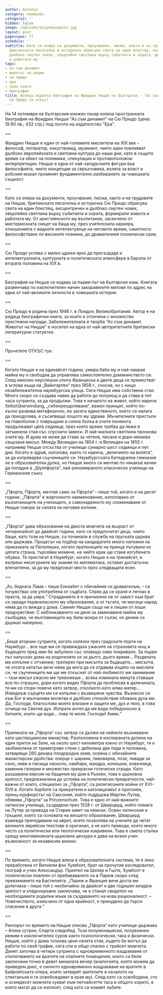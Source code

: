 ```yaml
---
author: Antonia
category: newbooks
category2: ''
hidden: false
image: /Uploads/azsymdynamite.jpg
layout: post
pageviews: 77
schedule: ''
subtitle: Като се опира на документи, проучвания, писма, както и на трудовете на Ницше,
  британската писателка и историчка обрисува света на един блестящ, ексцентричен и
  дълбоко смутен човек, хвърляйки светлина върху събитията и хората, формирали живота
  и работата му
tags:
- аз съм динамит
- животът на ницше
- сю прюдо
- ера
- нова книга
- биография
title: Излиза първата биография на Фридрих Ницше на български - "Аз съм динамит" на
  Сю Прюдо (и откъс)
---
```


На 14 октомври на българския книжен пазар излиза пространната биография на Фридрих Ницше "Аз съм динамит" на Сю Прюдо (цена: 19.90 лв.; 432 стр.) под логото на издателство "Ера".

\==

Фридрих Ницше е един от най-големите мислители на XIX век – философ, литератор, изкуствовед, музикант, чиито идеи повлияват дълбоко европейската и световна култура до наши дни, като в същото време са обект на полемики, спекулации и противоположни интерпретации. Ницше е една от най-загадъчните фигури във философията, чиито концепции за свръхчовека, волята за власт и робския морал променят фундаментално разбирането за човешката същност.

\==

Като се опира на документи, проучвания, писма, както и на трудовете на Ницше, британската писателка и историчка Сю Прюдо обрисува света на един блестящ, ексцентричен и дълбоко смутен човек, хвърляйки светлина върху събитията и хората, формирали живота и работата му. От християнското му възпитание, засенчено от мистериозната смърт на баща му, през учителската кариера, отношенията с видните интелектуалци на неговото време, самотното философстване по високите планини, до драматичния психически срив.

\==

Сю Прюдо успява с малко щрихи ярко да пресъздаде и интелектуалната, културната и политическата атмосфера в Европа от втората половина на ХIХ в.

\==

Биография на Ницше се издава за първи път на български език. Книгата развенчава по изключителен начин закоравелите митове по адрес на една от най-великите личности в човешката история.

\==

Сю Прюдо е родена през 1946 г. в Лондон, Великобритания. Автор е на редица биографични книги, за които е отличена с множество престижни награди. Забележителната ѝ творба "Аз съм динамит. Животът на Ницше" е носител на една от най-авторитетните британски литературни статуетки.

\==

Прочетете ОТКЪС тук:

\==

Когато Ницше е на единайсет години, умира баба му и най-накрая майка му е свободна да управлява самостоятелно домакинството си. След няколко неуспешни опита Франциска и двете деца се преместват в ъглова къща на „Вайнгартен“ през 1858 г., сносна, но с нищо незабележителна наумбургска улица. Сега Ницше има собствена стая. Много скоро си създава навик да работи до полунощ и да става в пет часа сутринта, за да продължи. Това е началото на живот, който нарича Selbstüberwindung, „себепреодоляване“, важен принцип, който по-късно развива метафизично, но засега единственото, което се налага да преодолява, е съсипващо лошото му здраве. Мъчителните пристъпи на главоболие с повръщане и силна болка в очите понякога продължават цяла седмица, през което време трябва да лежи в затъмнена стая със спуснати завеси. И най-малката светлина пронизва очите му. И дума не може да става за четене, писане и дори някаква свързана мисъл. Между Великден на 1854 г. и Великден на 1855 г. например Ницше отсъства от училище сумарно шест седмици и пет дни. Когато е здрав, използва, както го нарича, „величието на волята“, за да изпреварва съучениците си. Наумбургската Катедрална гимназия не е образователна дупка, но Ницше много си мечтае по някакъв начин да попадне в „Шулпфорта“, най-реномираното класическо училище на Германския съюз. 

\==

„Пфорта, Пфорта, мечтая само за Пфорта“ – пише той, когато е на десет години. „Пфорта“ е жаргонното наименование, използвано от възпитаниците на училището, а самонадеяното му споменаване от Ницше говори за силата на неговия копнеж. 

\==

„Пфорта“ дава образование на двеста момчета на възраст от четиринайсет до двайсет години, като се предпочитат деца, чиито бащи, като този на Ницше, са починали в служба на пруската църква или държава. Процесът на подбор на кандидатите много напомня на приказката за Пепеляшка, когато пратениците на принца пътували из цялата страна, търсейки момиче, на чийто крак ще стане изгубената обувка. Те пристигат в Наумбург, когато Ницше е на тринайсет, и въпреки несигурните му знания по математика, остават достатъчно впечатлени, за да му предложат място през следващата есен. 

\==

„Аз, бедната Лама – пише Елизабет с обичайния си драматизъм, – се почувствах зле употребена от съдбата. Спрях да се храня и легнах в прахта, за да умра.“ Страданието ѝ е причинено не от завист към брат си заради първокласното му образование, а от тъгата, че месеци наред няма да го вижда у дома. Самият Ницше също не е лишен от лоши предчувствия. С наближаването на деня за заминаване майка му съобщава, че възглавниците му били мокри от сълзи, но денем се държал наперено.

\==

„Беше вторник сутринта, когато излязох през градските порти на Наумбург... все още ми се привиждаха ужасите на страховита нощ и бъдещето пред мен бе забулено със зловещо сиво покривало. За първи път напусках дома на родителите си за дълго, дълго време... Раздялата ме изпълни с отчаяние; треперех при мисълта за бъдещето... мисълта, че отсега нататък вече няма да мога да се отдавам изцяло на мислите си, че съучениците ми ще ме откъснат от най-любимото ми занимание – тази мисъл ужасно ме тревожеше... всяка изминала минута ставаше все по-страшно, дори когато видях Пфорта да проблясва в далечината, тя ми се стори повече като затвор, отколкото като алма матер... Изведнъж сърцето ми се изпълни с възвишени чувства. Възнесох се към Бог в мълчалива молитва и дълбоко спокойствие обхвана духа ми. Да, Господи, благослови моето влизане и защити ме, дух и тяло, в това огнище на Светия дух. Изпрати ангел да ме води победоносно в битките, които ще водя... това те моля, Господи! Амин.“

\==

Приликата на „Пфорта“ със затвор се дължи на нейното възникване като цистерциански манастир. Разположена в изолираната долина на един приток на Зале, на около шест километра южно от Наумбург, тя е заобиколена от триметрови стени с дебелина две педи и половина, затварящи 280 декара плодородна земя, осеяна с обичайните манастирски удобства: езерце с шарани, пивоварна, лозе, ливади за сено, ниви и пасища наоколо, хамбари, мандра, конюшни, ковачница, каменни галерии и множество прекрасни готически сгради. Като разширена версия на бащиния му дом в Рьокен, това е църковна крепост, предназначена да устоява на политически превратности, най-важни от които, специално за „Пфорта“, са религиозните войни от XVI–XVII в. Когато борбите са прекратени и католицизмът е прогонен, принц-курфюрстът на Саксония, който поддържа Мартин Лутер, обявява „Пфорта“ за Prinzenschule. Това е едно от най-важните латински училища, създадени през 1528 г. от Шварцерд, който помага на Лутер за превода на Стария завет на немски. Освен латинския и гръцкия, които са основата на висшето образование, Шварцерд въвежда преподаване на иврит, което позволява на учените да четат великите еврейски текстове в оригинал, а не като преводи, които много често са политически или теологически изкривени. Това е смела стъпка срещу многовековната църковна цензура и дава на всеки учен възможност за независим анализ. 

\==

По времето, когато Ницше влиза в образователната система, тя е леко преработена от Вилхелм фон Хумболт, брат на прочутия изследовател, географ и учен Александър. Приятел на Шилер и Гьоте, Хумболт е политически повлиян от пребиваването си в Париж скоро след превземането на Бастилията. „Париж и Франция вече доста ми дотегнаха – пише той с необичайна за двайсет и две годишен младеж зрялост и хладнокръвно заключава, че е станал свидетел на необходимите родилни мъки за създаването на нова рационалност. – Човечеството, измъчено от една крайност, е принудено да търси спасение в друга.“ 

\==

Ректорът по времето на Ницше описва „Пфорта“ като училище-държава – Атина сутрин, Спарта следобед. Този полумонашески, полувоенен режим е изключително суров както психологически, така и физически. Ницше, който у дома толкова цени своята стая, където би могъл да работи по свой график, сега спи в общо спално с трийсет момчета. Денят започва в четири сутринта с едновременното изщракване от отключването на вратите на спалните помещения, които са били заключени точно в девет миналата вечер (аналогията, която можем да приведем днес, е силното едновременно изщракване на вратите в Байройтската опера, които затварят зрителите в началото на спектакъла и ги освобождават в края му). След като са освободени, сто и осемдесет момчета хукват към петнайсетте таса и общото корито, в което могат да се изплюят, след като си измият зъбите.